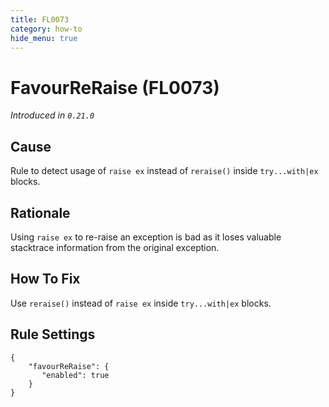 ```yaml
---
title: FL0073
category: how-to
hide_menu: true
---
```


# FavourReRaise (FL0073)

*Introduced in `0.21.0`*

## Cause

Rule to detect usage of `raise ex` instead of `reraise()` inside `try...with|ex` blocks.

## Rationale

Using `raise ex` to re-raise an exception is bad as it loses valuable stacktrace information from the original exception.

## How To Fix

Use `reraise()` instead of `raise ex` inside `try...with|ex` blocks.

## Rule Settings

    {
        "favourReRaise": {
           "enabled": true
        }
    }
